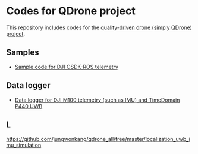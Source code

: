 # Codes for QDrone project

This repository includes codes for the [quality-driven drone (simply QDrone) project](https://github.com/yorku-ausml/qdrone).


## Samples
  - [Sample code for DJI OSDK-ROS telemetry](https://github.com/jungwonkang/qdrone_all/tree/master/sample_ros_dji_osdk_telemetry)

## Data logger
  - [Data logger for DJI M100 telemetry (such as IMU) and TimeDomain P440 UWB](https://github.com/jungwonkang/qdrone_all/tree/master/data_logger_20180530)

## L
https://github.com/jungwonkang/qdrone_all/tree/master/localization_uwb_imu_simulation





